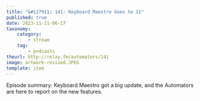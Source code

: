 ```yaml
---
title: "&#127911; 141: Keyboard Maestro Goes to 11"
published: true
date: 2023-11-21-06-17
taxonomy:
    category:
        - stream
    tag:
        - podcasts
theurl: http://relay.fm/automators/141
image: artwork-resized.JPEG
template: item
---
```


Episode summary: Keyboard Maestro got a big update, and the Automators are here to report on the new features.
